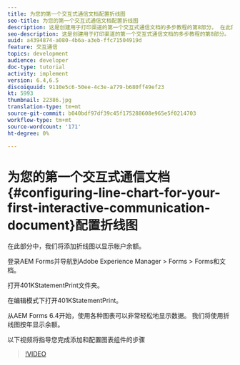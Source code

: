 ```yaml
---
title: 为您的第一个交互式通信文档配置折线图
seo-title: 为您的第一个交互式通信文档配置折线图
description: 这是创建用于打印渠道的第一个交互式通信文档的多步教程的第8部分。 在此部分中，我们将添加折线图以显示帐户余额。
seo-description: 这是创建用于打印渠道的第一个交互式通信文档的多步教程的第8部分。 在此部分中，我们将添加折线图以显示帐户余额。
uuid: a4394874-a080-4b6a-a3eb-ffc71504919d
feature: 交互通信
topics: development
audience: developer
doc-type: tutorial
activity: implement
version: 6.4,6.5
discoiquuid: 9110e5c6-50ee-4c3e-a779-b680ff49ef23
kt: 5993
thumbnail: 22386.jpg
translation-type: tm+mt
source-git-commit: b040bdf97df39c45f175288608e965e5f0214703
workflow-type: tm+mt
source-wordcount: '171'
ht-degree: 0%

---
```



# 为您的第一个交互式通信文档{#configuring-line-chart-for-your-first-interactive-communication-document}配置折线图

在此部分中，我们将添加折线图以显示帐户余额。

登录AEM Forms并导航到Adobe Experience Manager > Forms > Forms和文档。

打开401KStatementPrint文件夹。

在编辑模式下打开401KStatementPrint。

从AEM Forms 6.4开始，使用各种图表可以非常轻松地显示数据。 我们将使用折线图按年显示余额。

以下视频将指导您完成添加和配置图表组件的步骤

>[!VIDEO](https://video.tv.adobe.com/v/22386/?quality=9&learn=on)

